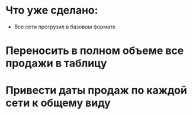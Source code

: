 # Что уже сделано:

* Все сети прогрузил в базовом формате

# Переносить в полном объеме все продажи в таблицу
# Привести даты продаж по каждой сети к общему виду
